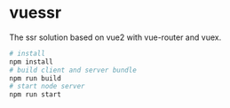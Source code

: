 
# vuessr
The ssr solution based on vue2 with vue-router and vuex. 

``` bash
# install
npm install
# build client and server bundle
npm run build
# start node server
npm run start
```

